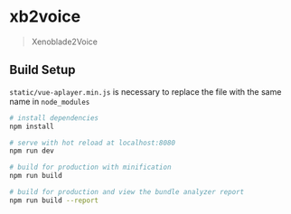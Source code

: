 # xb2voice

> Xenoblade2Voice

## Build Setup

`static/vue-aplayer.min.js` is necessary to replace the file with the same name in `node_modules`

``` bash
# install dependencies
npm install

# serve with hot reload at localhost:8080
npm run dev

# build for production with minification
npm run build

# build for production and view the bundle analyzer report
npm run build --report
```